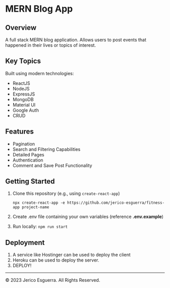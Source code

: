 
# MERN Blog App

## Overview
A full stack MERN blog application. Allows users to post events that happened in their lives or topics of interest.

## Key Topics
Built using modern technologies:

* ReactJS
* NodeJS
* ExpressJS
* MongoDB
* Material UI
* Google Auth
* CRUD

## Features
* Pagination
* Search and Filtering Capabilities
* Detailed Pages
* Authentication
* Comment and Save Post Functionality

## Getting Started

1. Clone this repository (e.g., using `create-react-app`)

	`npx create-react-app -e https://github.com/jerico-esguerra/fitness-app project-name`

2. Create .env file containing your own variables (reference **.env.example**)
3. Run locally: `npm run start`

## Deployment

1. A service like Hostinger can be used to deploy the client
2. Heroku can be used to deploy the server.
3. DEPLOY!

- - -
© 2023 Jerico Esguerra. All Rights Reserved.